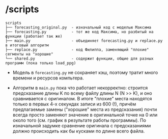 # /scripts

```
scripts
├── forecasting_original.py  - изначальный код с моделью Максима
├── forecasting.py           - тот же код Максима, но разбитый на функции (работает так же)
├── main.py                  - объединяет forecasting.py и replace.py в итоговый алгоритм
├── replace.py               - код Филиппа, заменяющий "плохие" сегменты на "хорошие"
└── shared.py                - содержит функции, общие для разных программ (пока только load_ppg)
```

- Модель в `forecasting.py` не сохраняет кэш, поэтому тратит много времени и ресурсов компьтера.

- Алгоритм в `main.py` пока что работает некорректно: строится предсказание длины K по всему файлу длины N (N >> K), и оно сравнивается с оригиналом. В итоге "плохие" места находятся только в первых 4-х секундах записи из 600 (!), причём предлагаемые замены ("хорошие" места из предсказания) почти всегда просто заменяют значение в оригинальной точке на 0 или около того (см. график в результате работы программы). По изначальной задумке сравнение оригинала с предсказаниями должно происходить как бы кусками по длине всего файла.
